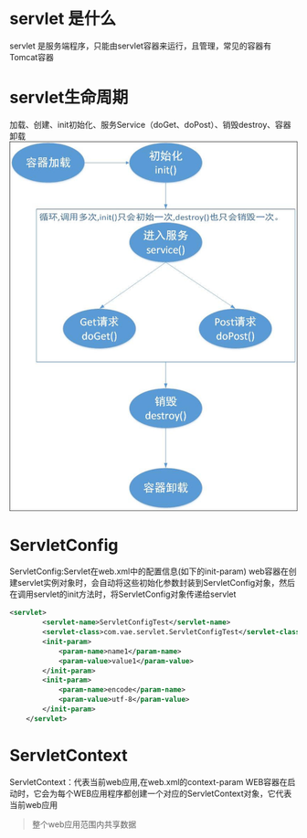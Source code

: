 # servlet 是什么
servlet 是服务端程序，只能由servlet容器来运行，且管理，常见的容器有Tomcat容器

# servlet生命周期
加载、创建、init初始化、服务Service（doGet、doPost）、销毁destroy、容器卸载
![](/assets/xwuusnjs.aao.jpg)

# ServletConfig
ServletConfig:Servlet在web.xml中的配置信息(如下的init-param)
web容器在创建servlet实例对象时，会自动将这些初始化参数封装到ServletConfig对象，然后在调用servlet的init方法时，将ServletConfig对象传递给servlet
```xml
<servlet>
        <servlet-name>ServletConfigTest</servlet-name>
        <servlet-class>com.vae.servlet.ServletConfigTest</servlet-class>
        <init-param>
            <param-name>name1</param-name>
            <param-value>value1</param-value>
        </init-param>
        <init-param>
            <param-name>encode</param-name>
            <param-value>utf-8</param-value>
        </init-param>
    </servlet>
```

# ServletContext
ServletContext：代表当前web应用,在web.xml的context-param
WEB容器在启动时，它会为每个WEB应用程序都创建一个对应的ServletContext对象，它代表当前web应用
> 整个web应用范围内共享数据

